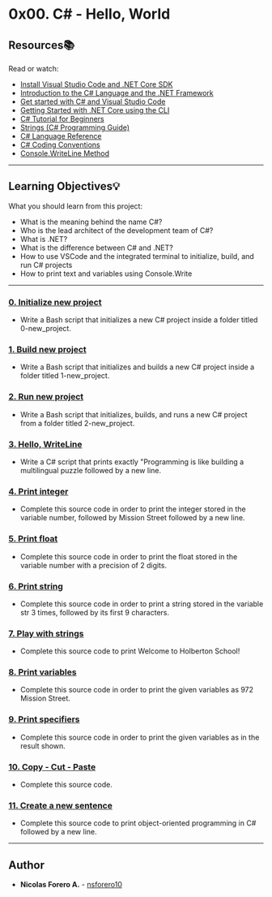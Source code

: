 # 0x00. C# - Hello, World

## Resources:books:
Read or watch:
* [Install Visual Studio Code and .NET Core SDK](https://intranet.hbtn.io/rltoken/tWsXKwIHV0JWDAyuLOvRGA)
* [Introduction to the C# Language and the .NET Framework](https://intranet.hbtn.io/rltoken/SEu41GIpfG8H1173ayt-5w)
* [Get started with C# and Visual Studio Code](https://intranet.hbtn.io/rltoken/uTW4-oIGZqXIcpaZYcRieQ)
* [Getting Started with .NET Core using the CLI](https://intranet.hbtn.io/rltoken/uTW4-oIGZqXIcpaZYcRieQ)
* [C# Tutorial for Beginners](https://intranet.hbtn.io/rltoken/lOzBhjrf1YJVhd8bM2Wwww)
* [Strings (C# Programming Guide)](https://intranet.hbtn.io/rltoken/n13jddnjeKFB7EKCaxDlSw)
* [C# Language Reference](https://intranet.hbtn.io/rltoken/f3kXAFX3BOio669NbSuviw)
* [C# Coding Conventions](https://intranet.hbtn.io/rltoken/OjnKoP3T-GmCOBAv404oBQ)
* [Console.WriteLine Method](https://intranet.hbtn.io/rltoken/V8-17QNHe2JpVtNLQsKJbQ)

---
## Learning Objectives:bulb:
What you should learn from this project:

* What is the meaning behind the name C#?
* Who is the lead architect of the development team of C#?
* What is .NET?
* What is the difference between C# and .NET?
* How to use VSCode and the integrated terminal to initialize, build, and run C# projects
* How to print text and variables using Console.Write

---

### [0. Initialize new project](./0-initialize_new_project.sh)
* Write a Bash script that initializes a new C# project inside a folder titled 0-new_project.


### [1. Build new project](./1-build_new_project.sh)
* Write a Bash script that initializes and builds a new C# project inside a folder titled 1-new_project.


### [2. Run new project](./2-run_new_project.sh)
* Write a Bash script that initializes, builds, and runs a new C# project from a folder titled 2-new_project.


### [3. Hello, WriteLine](./3-writeline/)
* Write a C# script that prints exactly "Programming is like building a multilingual puzzle followed by a new line.


### [4. Print integer](./4-print_integer/)
* Complete this source code in order to print the integer stored in the variable number, followed by Mission Street followed by a new line.


### [5. Print float](./5-print_float/)
* Complete this source code in order to print the float stored in the variable number with a precision of 2 digits.


### [6. Print string](./6-print_string/)
* Complete this source code in order to print a string stored in the variable str 3 times, followed by its first 9 characters.


### [7. Play with strings](./7-concat/)
* Complete this source code to print Welcome to Holberton School!


### [8. Print variables](./8-print_variables/)
* Complete this source code in order to print the given variables as 972 Mission Street.


### [9. Print specifiers](./9-print_specifiers/)
* Complete this source code in order to print the given variables as in the result shown. 


### [10. Copy - Cut - Paste](./10-copy_cut_paste/)
* Complete this source code.


### [11. Create a new sentence](./11-concat_edges/)
* Complete this source code to print object-oriented programming in C# followed by a new line.

---

## Author
* **Nicolas Forero A.** - [nsforero10](ns.forero10@gmail.com)